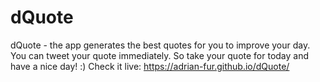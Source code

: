 # dQuote
dQuote - the app generates the best quotes for you to improve your day.
You can tweet your quote immediately.
So take your quote for today and have a nice day! :)
Check it live: https://adrian-fur.github.io/dQuote/
